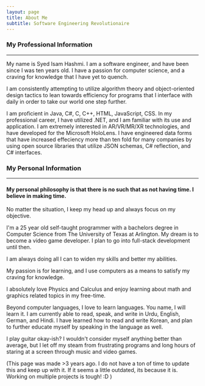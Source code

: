 ```yaml
---
layout: page
title: About Me
subtitle: Software Engineering Revolutionaire
---
```


### My Professional Information

---

My name is Syed Isam Hashmi.
I am a software engineer, and have been since I was ten years old. I have a passion for computer science, and a craving for knowledge that I have yet to quench.

I am consistently attempting to utilize algorithm theory and object-oriented design tactics to lean towards efficiency for programs that I interface with daily in order to take our world one step further.

I am proficient in Java, C#, C, C++, HTML, JavaScript, CSS.
In my professional career, I have utilized .NET, and I am familiar with its use and application.
I am extremely interested in AR/VR/MR/XR technologies, and have developed for the Microsoft HoloLens.
I have engineered data forms that have increased effeciency more than ten fold for many companies by using open source libraries that utilize JSON schemas, C# reflection, and C# interfaces.

### My Personal Information

---

#### My personal philosophy is that there is no such that as not having time. I believe in making time.

No matter the situation, I keep my head up and always focus on my objective.

I'm a 25 year old self-taught programmer with a bachelors degree in Computer Science from The University of Texas at Arlington. My dream is to become a video game developer. I plan to go into full-stack development until then.

I am always doing all I can to widen my skills and better my abilities.

My passion is for learning, and I use computers as a means to satisfy my craving for knowledge.

I absolutely love Physics and Calculus and enjoy learning about math and graphics related topics in my free-time.

Beyond computer languages, I love to learn languages. You name, I will learn it.
I am currently able to read, speak, and write in Urdu, English, German, and Hindi.
I have learned how to read and write Korean, and plan to further educate myself by speaking in the language as well.

I play guitar okay-ish? I wouldn't consider myself anything better than average, but I let off my steam from frustrating programs and long hours of staring at a screen through music and video games.

(This page was made >3 years ago. I do not have a ton of time to update this and keep up with it. If it seems a little outdated, its because it is. Working on multiple projects is tough! :D )

